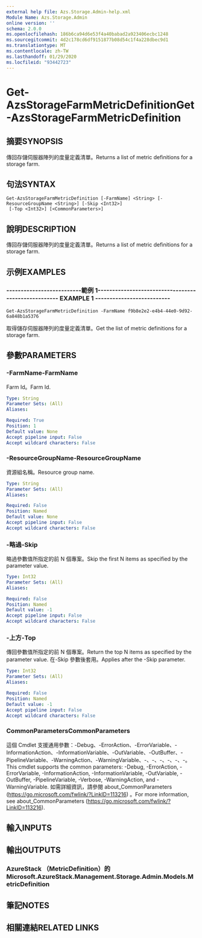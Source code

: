 ```yaml
---
external help file: Azs.Storage.Admin-help.xml
Module Name: Azs.Storage.Admin
online version: ''
schema: 2.0.0
ms.openlocfilehash: 186b6ca94d6e53f4a40babad2a923406ecbc1248
ms.sourcegitcommit: 4d2c178cd6df9151877b08d54c1f4a228dbec9d1
ms.translationtype: MT
ms.contentlocale: zh-TW
ms.lasthandoff: 01/29/2020
ms.locfileid: "93442723"
---
```

# <span data-ttu-id="e9ff2-101">Get-AzsStorageFarmMetricDefinition</span><span class="sxs-lookup"><span data-stu-id="e9ff2-101">Get-AzsStorageFarmMetricDefinition</span></span>

## <span data-ttu-id="e9ff2-102">摘要</span><span class="sxs-lookup"><span data-stu-id="e9ff2-102">SYNOPSIS</span></span>
<span data-ttu-id="e9ff2-103">傳回存儲伺服器陣列的度量定義清單。</span><span class="sxs-lookup"><span data-stu-id="e9ff2-103">Returns a list of metric definitions for a storage farm.</span></span>

## <span data-ttu-id="e9ff2-104">句法</span><span class="sxs-lookup"><span data-stu-id="e9ff2-104">SYNTAX</span></span>

```
Get-AzsStorageFarmMetricDefinition [-FarmName] <String> [-ResourceGroupName <String>] [-Skip <Int32>]
 [-Top <Int32>] [<CommonParameters>]
```

## <span data-ttu-id="e9ff2-105">說明</span><span class="sxs-lookup"><span data-stu-id="e9ff2-105">DESCRIPTION</span></span>
<span data-ttu-id="e9ff2-106">傳回存儲伺服器陣列的度量定義清單。</span><span class="sxs-lookup"><span data-stu-id="e9ff2-106">Returns a list of metric definitions for a storage farm.</span></span>

## <span data-ttu-id="e9ff2-107">示例</span><span class="sxs-lookup"><span data-stu-id="e9ff2-107">EXAMPLES</span></span>

### <span data-ttu-id="e9ff2-108">--------------------------範例 1--------------------------</span><span class="sxs-lookup"><span data-stu-id="e9ff2-108">-------------------------- EXAMPLE 1 --------------------------</span></span>
```
Get-AzsStorageFarmMetricDefinition -FarmName f9b8e2e2-e4b4-44e0-9d92-6a848b1a5376
```

<span data-ttu-id="e9ff2-109">取得儲存伺服器陣列的度量定義清單。</span><span class="sxs-lookup"><span data-stu-id="e9ff2-109">Get the list of metric definitions for a storage farm.</span></span>

## <span data-ttu-id="e9ff2-110">參數</span><span class="sxs-lookup"><span data-stu-id="e9ff2-110">PARAMETERS</span></span>

### <span data-ttu-id="e9ff2-111">-FarmName</span><span class="sxs-lookup"><span data-stu-id="e9ff2-111">-FarmName</span></span>
<span data-ttu-id="e9ff2-112">Farm Id。</span><span class="sxs-lookup"><span data-stu-id="e9ff2-112">Farm Id.</span></span>

```yaml
Type: String
Parameter Sets: (All)
Aliases: 

Required: True
Position: 1
Default value: None
Accept pipeline input: False
Accept wildcard characters: False
```

### <span data-ttu-id="e9ff2-113">-ResourceGroupName</span><span class="sxs-lookup"><span data-stu-id="e9ff2-113">-ResourceGroupName</span></span>
<span data-ttu-id="e9ff2-114">資源組名稱。</span><span class="sxs-lookup"><span data-stu-id="e9ff2-114">Resource group name.</span></span>

```yaml
Type: String
Parameter Sets: (All)
Aliases: 

Required: False
Position: Named
Default value: None
Accept pipeline input: False
Accept wildcard characters: False
```

### <span data-ttu-id="e9ff2-115">-略過</span><span class="sxs-lookup"><span data-stu-id="e9ff2-115">-Skip</span></span>
<span data-ttu-id="e9ff2-116">略過參數值所指定的前 N 個專案。</span><span class="sxs-lookup"><span data-stu-id="e9ff2-116">Skip the first N items as specified by the parameter value.</span></span>

```yaml
Type: Int32
Parameter Sets: (All)
Aliases: 

Required: False
Position: Named
Default value: -1
Accept pipeline input: False
Accept wildcard characters: False
```

### <span data-ttu-id="e9ff2-117">-上方</span><span class="sxs-lookup"><span data-stu-id="e9ff2-117">-Top</span></span>
<span data-ttu-id="e9ff2-118">傳回參數值所指定的前 N 個專案。</span><span class="sxs-lookup"><span data-stu-id="e9ff2-118">Return the top N items as specified by the parameter value.</span></span>
<span data-ttu-id="e9ff2-119">在-Skip 參數後套用。</span><span class="sxs-lookup"><span data-stu-id="e9ff2-119">Applies after the -Skip parameter.</span></span>

```yaml
Type: Int32
Parameter Sets: (All)
Aliases: 

Required: False
Position: Named
Default value: -1
Accept pipeline input: False
Accept wildcard characters: False
```

### <span data-ttu-id="e9ff2-120">CommonParameters</span><span class="sxs-lookup"><span data-stu-id="e9ff2-120">CommonParameters</span></span>
<span data-ttu-id="e9ff2-121">這個 Cmdlet 支援通用參數：-Debug、-ErrorAction、-ErrorVariable、-InformationAction、-InformationVariable、-OutVariable、-OutBuffer、-PipelineVariable、-WarningAction、-WarningVariable、-、-、-、-、-、-。</span><span class="sxs-lookup"><span data-stu-id="e9ff2-121">This cmdlet supports the common parameters: -Debug, -ErrorAction, -ErrorVariable, -InformationAction, -InformationVariable, -OutVariable, -OutBuffer, -PipelineVariable, -Verbose, -WarningAction, and -WarningVariable.</span></span> <span data-ttu-id="e9ff2-122">如需詳細資訊，請參閱 about_CommonParameters (https://go.microsoft.com/fwlink/?LinkID=113216) 。</span><span class="sxs-lookup"><span data-stu-id="e9ff2-122">For more information, see about_CommonParameters (https://go.microsoft.com/fwlink/?LinkID=113216).</span></span>

## <span data-ttu-id="e9ff2-123">輸入</span><span class="sxs-lookup"><span data-stu-id="e9ff2-123">INPUTS</span></span>

## <span data-ttu-id="e9ff2-124">輸出</span><span class="sxs-lookup"><span data-stu-id="e9ff2-124">OUTPUTS</span></span>

### <span data-ttu-id="e9ff2-125">AzureStack （MetricDefinition）的</span><span class="sxs-lookup"><span data-stu-id="e9ff2-125">Microsoft.AzureStack.Management.Storage.Admin.Models.MetricDefinition</span></span>

## <span data-ttu-id="e9ff2-126">筆記</span><span class="sxs-lookup"><span data-stu-id="e9ff2-126">NOTES</span></span>

## <span data-ttu-id="e9ff2-127">相關連結</span><span class="sxs-lookup"><span data-stu-id="e9ff2-127">RELATED LINKS</span></span>

